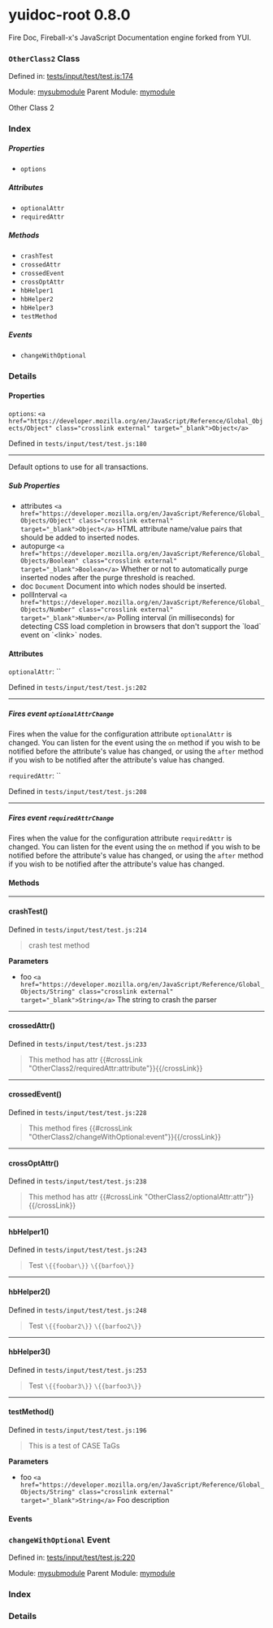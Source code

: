 
# yuidoc-root 0.8.0

Fire Doc, Fireball-x&#x27;s JavaScript Documentation engine forked from YUI.

### `OtherClass2` Class


Defined in: [tests/input/test/test.js:174](../files/tests/input/test/test.js.js)

Module: [mysubmodule](../modules/mysubmodule.md)
Parent Module: [mymodule](../modules/mymodule.md)




Other Class 2

### Index

##### Properties

  - `options`


##### Attributes

  - `optionalAttr`
  - `requiredAttr`


##### Methods


  - `crashTest`
  - `crossedAttr`
  - `crossedEvent`
  - `crossOptAttr`
  - `hbHelper1`
  - `hbHelper2`
  - `hbHelper3`
  - `testMethod`



##### Events

  - `changeWithOptional`




### Details


#### Properties


`options`: `<a href="https://developer.mozilla.org/en/JavaScript/Reference/Global_Objects/Object" class="crosslink external" target="_blank">Object</a>`

Defined in `tests/input/test/test.js:180`



---------------------

Default options to use for all transactions.




##### Sub Properties

- attributes `<a href="https://developer.mozilla.org/en/JavaScript/Reference/Global_Objects/Object" class="crosslink external" target="_blank">Object</a>` HTML attribute name/value pairs that
    should be added to inserted nodes.
- autopurge `<a href="https://developer.mozilla.org/en/JavaScript/Reference/Global_Objects/Boolean" class="crosslink external" target="_blank">Boolean</a>` Whether or not to automatically
    purge inserted nodes after the purge threshold is reached.
- doc `Document` Document into which nodes should be inserted.
- pollInterval `<a href="https://developer.mozilla.org/en/JavaScript/Reference/Global_Objects/Number" class="crosslink external" target="_blank">Number</a>` Polling interval (in milliseconds)
    for detecting CSS load completion in browsers that don&#x27;t support the &#x60;load&#x60;
    event on &#x60;&lt;link&gt;&#x60; nodes.




#### Attributes


`optionalAttr`: ``

Defined in `tests/input/test/test.js:202`



---------------------




##### Fires event `optionalAttrChange`

Fires when the value for the configuration attribute `optionalAttr` is
changed. You can listen for the event using the `on` method if you
wish to be notified before the attribute's value has changed, or
using the `after` method if you wish to be notified after the
attribute's value has changed.



`requiredAttr`: ``

Defined in `tests/input/test/test.js:208`



---------------------




##### Fires event `requiredAttrChange`

Fires when the value for the configuration attribute `requiredAttr` is
changed. You can listen for the event using the `on` method if you
wish to be notified before the attribute's value has changed, or
using the `after` method if you wish to be notified after the
attribute's value has changed.





<!-- Method Block -->
#### Methods



--------------------------
#### crashTest() 

Defined in `tests/input/test/test.js:214`



> crash test method

**Parameters**
- foo `<a href="https://developer.mozilla.org/en/JavaScript/Reference/Global_Objects/String" class="crosslink external" target="_blank">String</a>` The string to crash the parser



--------------------------
#### crossedAttr() 

Defined in `tests/input/test/test.js:233`



> This method has attr {{#crossLink "OtherClass2/requiredAttr:attribute"}}{{/crossLink}}




--------------------------
#### crossedEvent() 

Defined in `tests/input/test/test.js:228`



> This method fires {{#crossLink "OtherClass2/changeWithOptional:event"}}{{/crossLink}}




--------------------------
#### crossOptAttr() 

Defined in `tests/input/test/test.js:238`



> This method has attr {{#crossLink "OtherClass2/optionalAttr:attr"}}{{/crossLink}}




--------------------------
#### hbHelper1() 

Defined in `tests/input/test/test.js:243`



> Test `\{{foobar\}}` `\{{barfoo\}}`




--------------------------
#### hbHelper2() 

Defined in `tests/input/test/test.js:248`



> Test `\{{foobar2\}}` `\{{barfoo2\}}`




--------------------------
#### hbHelper3() 

Defined in `tests/input/test/test.js:253`



> Test `\{{foobar3\}}` `\{{barfoo3\}}`




--------------------------
#### testMethod() 

Defined in `tests/input/test/test.js:196`



> This is a test of CASE TaGs

**Parameters**
- foo `<a href="https://developer.mozilla.org/en/JavaScript/Reference/Global_Objects/String" class="crosslink external" target="_blank">String</a>` Foo description





#### Events

### `changeWithOptional` Event


Defined in: [tests/input/test/test.js:220](../files/tests/input/test/test.js.js)

Module: [mysubmodule](../modules/mysubmodule.md)
Parent Module: [mymodule](../modules/mymodule.md)






### Index







### Details





